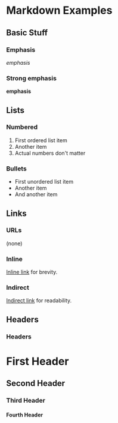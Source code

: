 # Markdown Examples

## Basic Stuff

### Emphasis

*emphasis*

### Strong emphasis

**emphasis**

## Lists

### Numbered

1. First ordered list item
1. Another item
1. Actual numbers don't matter

### Bullets

* First unordered list item
* Another item
* And another item


## Links

### URLs

<!-- note: Markdown doesn't auto-link URLs. -->

(none)

### Inline

[Inline link](http://python.org)
for brevity.

### Indirect

[Indirect link][indirect]
for readability.

[indirect]: http://python.org


## Headers

### Headers

<!-- parse-headers-off -->

# First Header

## Second Header

### Third Header

#### Fourth Header

<!-- parse-headers-on -->
